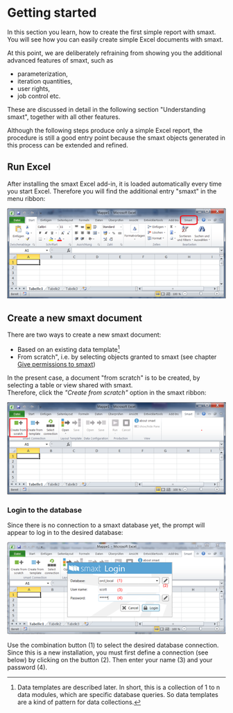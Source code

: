 # Getting started

In this section you learn, how to create the first simple report with smaxt. You will see how you can easily create simple Excel documents with smaxt.

At this point, we are deliberately refraining from showing you the additional advanced features of smaxt, such as

* parameterization, 
* iteration quantities, 
* user rights,
* job control etc. 

These are discussed in detail in the following section "Understanding smaxt", together with all other features.

Although the following steps produce only a simple Excel report, the procedure is still a good entry point because the smaxt objects generated in this process can be extended and refined.

## Run Excel

After installing the smaxt Excel add-in, it is loaded automatically every time you start Excel. Therefore you will find the additional entry "smaxt" in the menu ribbon:

![](/assets/smaxt-ribbon.png)

## Create a new smaxt document

There are two ways to create a new smaxt document:

* Based on an existing data template[^1]
* From scratch", i.e. by selecting objects granted to smaxt
  \(see chapter [Give permissions to smaxt](/installation/give-permissions-to-smaxt.md)\)

In the present case, a document "from scratch" is to be created, by selecting a table or view shared with smaxt.  
 Therefore, click the _"Create from scratch"_ option in the smaxt ribbon:

![](/assets/create-from-scratch.png)

### Login to the database

Since there is no connection to a smaxt database yet, the prompt will appear to log in to the desired database:

![](/assets/smaxt-db-login.png)

Use the combination button \(1\) to select the desired database connection.
 Since this is a new installation, you must first define a connection \(see below\) by clicking on the button \(2\). Then enter your name \(3\) and your password \(4\).



[^1]: Data templates are described later. In short, this is a collection of 1 to n data modules, which are specific database queries. So data templates are a kind of pattern for data collections.

